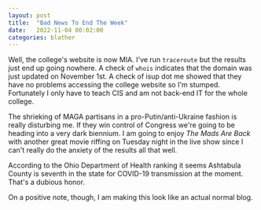 ```yaml
---
layout: post
title:  "Bad News To End The Week"
date:   2022-11-04 00:02:00
categories: blather
---
```

Well, the college's website is now MIA.  I've run `traceroute` but the results just end up going nowhere.  A check of `whois` indicates that the domain was just updated on November 1st.  A check of isup dot me showed that they have no problems accessing the college website so I'm stumped.  Fortunately I only have to teach CIS and am not back-end IT for the whole college.

The shrieking of MAGA partisans in a pro-Putin/anti-Ukraine fashion is really disturbing me.  If they win control of Congress we're going to be heading into a very dark biennium.  I am going to enjoy *The Mads Are Back* with another great movie riffing on Tuesday night in the live show since I can't really do the anxiety of the results all that well.

According to the Ohio Department of Health ranking it seems Ashtabula County is seventh in the state for COVID-19 transmission at the moment.  That's a dubious honor.

On a positive note, though, I am making this look like an actual normal blog.
